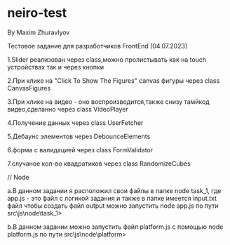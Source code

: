 # neiro-test

By Maxim Zhuravlyov

Тестовое задание для разработчиков FrontEnd (04.07.2023)

1.Slider реализован через class,можно пролистывать как на touch устройствах так и через кнопки

2.При клике на "Сlick To Show The Figures" canvas фигуры через class CanvasFigures

3.При клике на видео - оно воспроизводится,также снизу тамйкод видео,сделанно через class VideoPlayer

4.Получение данных через class UserFetcher

5.Дебаунс элементов через DebounceElements

6.форма с валидацией через class FormValidator

7.случаное кол-во квадратиков через class RandomizeCubes

// Node

a.В данном задании я расположил свои файлы в папке node task_1, где app.js - это файл с логикой задания и также в папке имеется input.txt файл чтобы создать файл output можно запустить node app.js по пути src\js\node\task_1>

b.В данном задании можно запустить файл platform.js с помощью node platform.js по пути src\js\node\platform>
